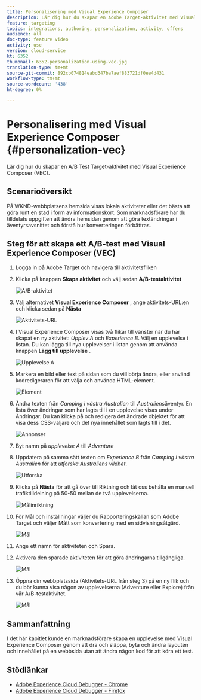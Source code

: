 ```yaml
---
title: Personalisering med Visual Experience Composer
description: Lär dig hur du skapar en Adobe Target-aktivitet med Visual Experience Composer.
feature: targeting
topics: integrations, authoring, personalization, activity, offers
audience: all
doc-type: feature video
activity: use
version: cloud-service
kt: 6352
thumbnail: 6352-personalization-using-vec.jpg
translation-type: tm+mt
source-git-commit: 892cb074814eabd347ba7aef883721df0ee4d431
workflow-type: tm+mt
source-wordcount: '438'
ht-degree: 0%

---
```



# Personalisering med Visual Experience Composer {#personalization-vec}

Lär dig hur du skapar en A/B Test Target-aktivitet med Visual Experience Composer (VEC).


## Scenarioöversikt

På WKND-webbplatsens hemsida visas lokala aktiviteter eller det bästa att göra runt en stad i form av informationskort. Som marknadsförare har du tilldelats uppgiften att ändra hemsidan genom att göra textändringar i äventyrsavsnittet och förstå hur konverteringen förbättras.

## Steg för att skapa ett A/B-test med Visual Experience Composer (VEC)

1. Logga in på Adobe Target och navigera till aktivitetsfliken
1. Klicka på knappen **Skapa aktivitet** och välj sedan **A/B-testaktivitet**

   ![A/B-aktivitet](assets/ab-target-activity.png)

1. Välj alternativet **Visual Experience Composer** , ange aktivitets-URL:en och klicka sedan på **Nästa**

   ![Aktivitets-URL](assets/ab-test-url.png)

1. I Visual Experience Composer visas två flikar till vänster när du har skapat en ny aktivitet: *Upplev A* och *Experience B*. Välj en upplevelse i listan. Du kan lägga till nya upplevelser i listan genom att använda knappen **Lägg till upplevelse** .

   ![Upplevelse A](assets/experience.png)

1. Markera en bild eller text på sidan som du vill börja ändra, eller använd kodredigeraren för att välja och använda HTML-element.

   ![Element](assets/select-element.png)

1. Ändra texten från *Camping i västra Australien* till *Australiens*&#x200B;äventyr. En lista över ändringar som har lagts till i en upplevelse visas under Ändringar. Du kan klicka på och redigera det ändrade objektet för att visa dess CSS-väljare och det nya innehållet som lagts till i det.

   ![Annonser](assets/adventures.png)

1. Byt namn på *upplevelse A* till *Adventure*
1. Uppdatera på samma sätt texten om *Experience B* från *Camping i västra Australien* för att *utforska Australiens vildhet*.

   ![Utforska](assets/explore.png)

1. Klicka på **Nästa** för att gå över till Riktning och låt oss behålla en manuell trafiktilldelning på 50-50 mellan de två upplevelserna.

   ![Målinriktning](assets/targeting.png)

1. För Mål och inställningar väljer du Rapporteringskällan som Adobe Target och väljer Mått som konvertering med en sidvisningsåtgärd.

   ![Mål](assets/goals.png)

1. Ange ett namn för aktiviteten och Spara.
1. Aktivera den sparade aktiviteten för att göra ändringarna tillgängliga.

   ![Mål](assets/activate.png)

1. Öppna din webbplatssida (Aktivitets-URL från steg 3) på en ny flik och du bör kunna visa någon av upplevelserna (Adventure eller Explore) från vår A/B-testaktivitet.

   ![Mål](assets/publish.png)

## Sammanfattning

I det här kapitlet kunde en marknadsförare skapa en upplevelse med Visual Experience Composer genom att dra och släppa, byta och ändra layouten och innehållet på en webbsida utan att ändra någon kod för att köra ett test.

## Stödlänkar

* [Adobe Experience Cloud Debugger - Chrome](https://chrome.google.com/webstore/detail/adobe-experience-cloud-de/ocdmogmohccmeicdhlhhgepeaijenapj)
* [Adobe Experience Cloud Debugger - Firefox](https://addons.mozilla.org/en-US/firefox/addon/adobe-experience-platform-dbg/)
